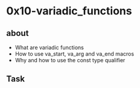 # 0x10-variadic_functions

## about
   - What are variadic functions
   - How to use va_start, va_arg and va_end macros
   - Why and how to use the const type qualifier

## Task

